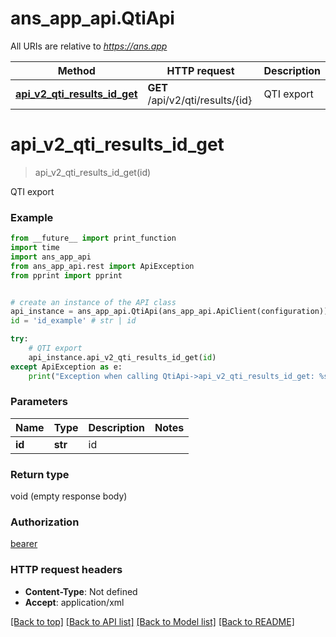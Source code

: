 # ans_app_api.QtiApi

All URIs are relative to *https://ans.app*

Method | HTTP request | Description
------------- | ------------- | -------------
[**api_v2_qti_results_id_get**](QtiApi.md#api_v2_qti_results_id_get) | **GET** /api/v2/qti/results/{id} | QTI export

# **api_v2_qti_results_id_get**
> api_v2_qti_results_id_get(id)

QTI export

### Example
```python
from __future__ import print_function
import time
import ans_app_api
from ans_app_api.rest import ApiException
from pprint import pprint


# create an instance of the API class
api_instance = ans_app_api.QtiApi(ans_app_api.ApiClient(configuration))
id = 'id_example' # str | id

try:
    # QTI export
    api_instance.api_v2_qti_results_id_get(id)
except ApiException as e:
    print("Exception when calling QtiApi->api_v2_qti_results_id_get: %s\n" % e)
```

### Parameters

Name | Type | Description  | Notes
------------- | ------------- | ------------- | -------------
 **id** | **str**| id | 

### Return type

void (empty response body)

### Authorization

[bearer](../README.md#bearer)

### HTTP request headers

 - **Content-Type**: Not defined
 - **Accept**: application/xml

[[Back to top]](#) [[Back to API list]](../README.md#documentation-for-api-endpoints) [[Back to Model list]](../README.md#documentation-for-models) [[Back to README]](../README.md)

